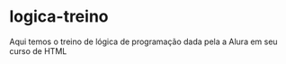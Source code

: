 # logica-treino
Aqui temos o treino de lógica de programação dada pela a Alura em seu curso de HTML
